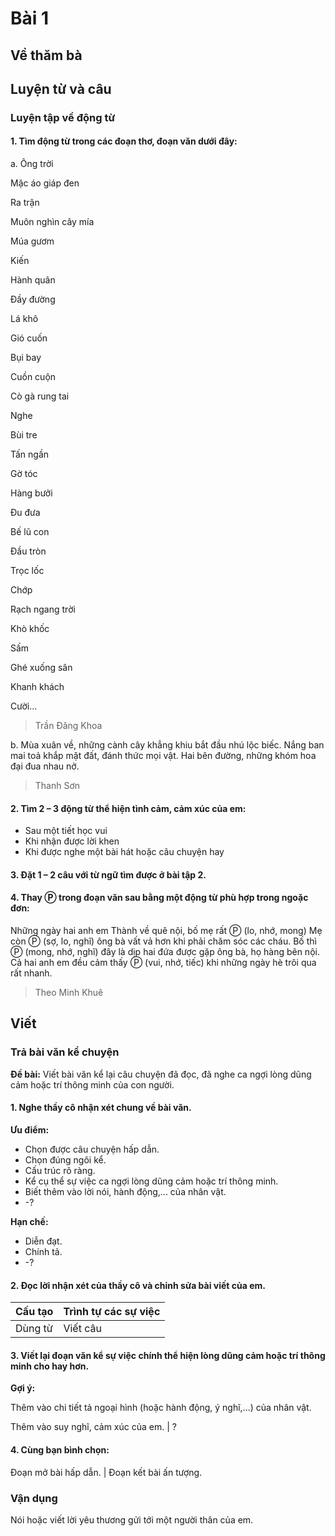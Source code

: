 # Bài 1
## Về thăm bà

## Luyện từ và câu

### Luyện tập về động từ
#### 1. Tìm động từ trong các đoạn thơ, đoạn văn dưới đây:

a. Ông trời

Mặc áo giáp đen

Ra trận

Muôn nghìn cây mía

Múa gươm

Kiến

Hành quân

Đầy đường

Lá khô

Gió cuốn

Bụi bay

Cuồn cuộn


Cò gà rung tai

Nghe

Bùi tre

Tấn ngần

Gờ tóc

Hàng bưởi

Đu đưa

Bế lũ con

Đầu tròn

Trọc lốc


Chớp

Rạch ngang trời

Khò khốc

Sấm

Ghé xuống sân

Khanh khách

Cười...

> Trần Đăng Khoa

b. Mùa xuân về, những cành cây khẳng khiu bắt đầu nhú lộc biếc. Nắng ban mai toả khắp mặt đất, đánh thức mọi vật. Hai bên đường, những khóm hoa đại đua nhau nở.
> Thanh Sơn

#### 2. Tìm 2 – 3 động từ thể hiện tình cảm, cảm xúc của em:
- Sau một tiết học vui
- Khi nhận được lời khen
- Khi được nghe một bài hát hoặc câu chuyện hay

#### 3. Đặt 1 – 2 câu với từ ngữ tìm được ở bài tập 2.
#### 4. Thay Ⓟ trong đoạn văn sau bằng một động từ phù hợp trong ngoặc đơn:
Những ngày hai anh em Thành về quê nội, bố mẹ rất Ⓟ (lo, nhớ, mong) Mẹ còn Ⓟ (sợ, lo, nghĩ) ông bà vất vả hơn khi phải chăm sóc các cháu. Bố thì Ⓟ (mong, nhớ, nghĩ) đây là dịp hai đứa được gặp ông bà, họ hàng bên nội. 
Cả hai anh em đều cảm thấy Ⓟ (vui, nhớ, tiếc) khi những ngày hè trôi qua rất nhanh.
> Theo Minh Khuê

## Viết

### Trả bài văn kể chuyện

**Đề bài:** Viết bài văn kể lại câu chuyện đã đọc, đã nghe ca ngợi lòng dũng cảm hoặc trí thông minh của con người.

#### 1. Nghe thầy cô nhận xét chung về bài văn.

**Ưu điểm:**
*   Chọn được câu chuyện hấp dẫn.
*   Chọn đúng ngôi kể.
*   Cấu trúc rõ ràng.
*   Kể cụ thể sự việc ca ngợi lòng dũng cảm hoặc trí thông minh.
*   Biết thêm vào lời nói, hành động,... của nhân vật.
*   -?

**Hạn chế:**
*   Diễn đạt.
*   Chính tả.
*   -?

#### 2. Đọc lời nhận xét của thầy cô và chỉnh sửa bài viết của em.

| Cấu tạo | Trình tự các sự việc |
| :------ | :------------------ |
| Dùng từ | Viết câu | Chính tả | ? |

#### 3. Viết lại đoạn văn kể sự việc chính thể hiện lòng dũng cảm hoặc trí thông minh cho hay hơn.

**Gợi ý:**

Thêm vào chi tiết tả ngoại hình (hoặc hành động, ý nghĩ,...) của nhân vật.

Thêm vào suy nghĩ, cảm xúc của em. | ?

#### 4. Cùng bạn bình chọn:

Đoạn mở bài hấp dẫn. | Đoạn kết bài ấn tượng.

### Vận dụng

Nói hoặc viết lời yêu thương gửi tới một người thân của em.

